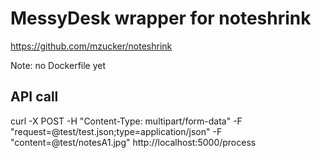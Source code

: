 
# MessyDesk wrapper for noteshrink

https://github.com/mzucker/noteshrink

Note: no Dockerfile yet

## API call

curl -X POST -H "Content-Type: multipart/form-data" -F "request=@test/test.json;type=application/json"  -F "content=@test/notesA1.jpg"  http://localhost:5000/process

